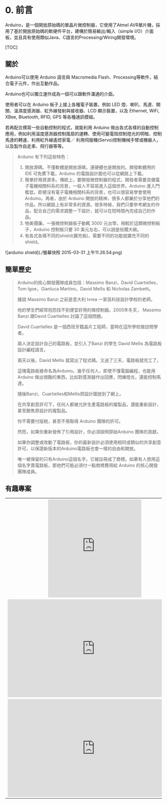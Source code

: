 # 0. 前言

Arduino，是一個開放原始碼的單晶片微控制器，它使用了Atmel AVR單片機，採用了基於開放原始碼的軟硬件平台，建構於簡易輸出/輸入（simple I/O）介面板，並且具有使用類似Java、C語言的Processing/Wiring開發環境。

[TOC]

## 關於

Arduino可以使用 Arduino 語言與 Macromedia Flash、Processing等軟件，結合電子元件，作出互動作品。

Arduino也可以獨立運作成為一個可以跟軟件溝通的介面。

使用者可以在 Arduino 板子上接上各種電子裝置，例如 LED 燈、喇叭、馬達、開關、溫濕度感測器、紅外線發射與接收器、LCD 顯示裝置，以及 Ethernet, WiFi, XBee, Bluetooth, RFID, GPS 等各種通訊模組。

若再配合撰寫一些自動控制的程式，就能利用 Arduino 做出各式各樣的自動控制應用，例如利用溫度感測器控制風扇的運轉、使用可變電阻控制燈光的明暗、控制馬達的轉速、利用紅外線遙控家電／ 利用伺服機(Servo)控制機械手臂或機器人，以及製作自走車、飛行器等等。

> Arduino 有下列這些特色：
>
> 1. 開放源碼。不僅軟體是開放源碼，連硬體也是開放的。開發軟體用的 IDE 可免費下載，Arduino 的電路設計圖也可以從網路上下載。
> 2. 簡單好用資源多。傳統上，要開發微控制器的程式，開發者需要具備電子電機相關科系的背景，一般人不容易進入這個世界。Arduino 進入門檻低，即便沒有電子電機相關科系的背景，也可以很容易學會使用 Arduino。再者，由於 Arduino 開放的精神，很多人都樂於分享他們的作品，所以網路上有非常多的資源。很多時候，我們只要參考網友的作品，配合自己的需求調整一下設計，就可以在短時間內完成自己的作品。
> 3. 物美價廉。一張微控制器板子動輒 3000 元台幣，相較於這類微控制板子，Arduino 控制板只要 30 美元左右，可以說是俗擱大碗。
> 4. 有各式各樣不同的shield(擴充板)，需要不同的功能就擴充不同的shield。



![arduino shield](./螢幕快照 2015-03-31 上午11.26.54.png)

## 簡單歷史

> Arduino的核心開發團隊成員包括：Massimo Banzi，David Cuartielles，Tom Igoe，Gianluca Martino，David Mellis 和 Nicholas Zambetti。
>
> 據說 Massimo Banzi 之前是意大利 Ivrea 一家高科技設計學校的老師。
>
> 他的學生們經常抱怨找不到便宜好用的微控制器。2005年冬天， Massimo Banzi 跟David Cuartielles 討論了這個問題。
>
> David Cuartielles 是一個西班牙籍晶片工程師，當時在這所學校做訪問學者。
>
> 兩人決定設計自己的電路板，並引入了Banzi 的學生 David Mellis 為電路板設計編程語言。
>
> 兩天以後，David Mellis 就寫出了程式碼。又過了三天，電路板就完工了。
>
> 這塊電路板被命名為Arduino。幾乎任何人，即使不懂電腦編程，也能用 Arduino 做出很酷的東西，比如對感測器作出回應，閃爍燈光，還能控制馬達。
>
> 隨後Banzi、Cuartielles和Mellis把設計圖放到了網上。
>
> 在共享創意許可下，任何人都被允許生產電路板的複製品，還能重新設計，甚至銷售原設計的複製品。
>
> 你不需要付版稅，甚至不用取得 Arduino 團隊的許可。
>
> 然而，如果你重新發佈了引用設計，你必須說明原始Arduino 團隊的貢獻。
>
> 如果你調整或改動了電路板，你的最新設計必須使用相同或類似的共享創意許可，以保證新版本的Arduino電路板也會一樣的自由和開放。
>
> 唯一被保留的只有Arduino這個名字。它被註冊成了商標。如果有人想用這個名字賣電路板，那他們可能必須付一點商標費用給 Arduino 的核心開發團隊成員。

## 有趣專案

<table style="width:100%">   
<tr>     
    <th><iframe width="300px" height="315" src="https://www.youtube.com/embed/CqrQmQqpHXc" frameborder="0" allow="accelerometer; autoplay; encrypted-media; gyroscope; picture-in-picture" allowfullscreen></iframe></th>
    <th><iframe width="560" height="315" src="https://www.youtube.com/embed/0NP_qXaEca0" frameborder="0" allow="accelerometer; autoplay; encrypted-media; gyroscope; picture-in-picture" allowfullscreen></iframe></th>  
</tr>  
<tr>     
    <td><iframe width="560" height="315" src="https://www.youtube.com/embed/B8F44CyJRRA" frameborder="0" allow="accelerometer; autoplay; encrypted-media; gyroscope; picture-in-picture" allowfullscreen></iframe></td>
    <td><iframe width="560" height="315" src="https://www.youtube.com/embed/SPvRGtFM5UM" frameborder="0" allow="accelerometer; autoplay; encrypted-media; gyroscope; picture-in-picture" allowfullscreen></iframe></td>
</tr>
<tr>
    <td><iframe width="560" height="315" src="https://www.youtube.com/embed/ZtNEPkwCfxA" frameborder="0" allow="accelerometer; autoplay; encrypted-media; gyroscope; picture-in-picture" allowfullscreen></iframe></td>
    <td><iframe width="560" height="315" src="https://www.youtube.com/embed/xvl3tnCVd4M" frameborder="0" allow="accelerometer; autoplay; encrypted-media; gyroscope; picture-in-picture" allowfullscreen></iframe></td>
</tr>
</table>
